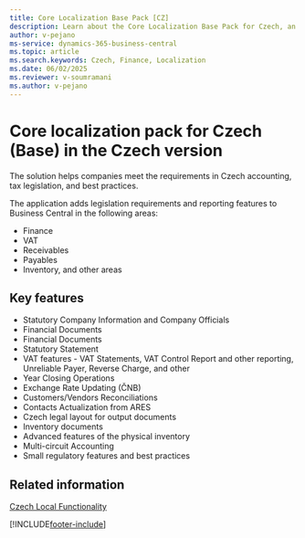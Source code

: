 ```yaml
---
title: Core Localization Base Pack [CZ]
description: Learn about the Core Localization Base Pack for Czech, an extension that enables companies to comply with Czech accounting and tax requirements.
author: v-pejano
ms-service: dynamics-365-business-central
ms.topic: article
ms.search.keywords: Czech, Finance, Localization
ms.date: 06/02/2025
ms.reviewer: v-soumramani
ms.author: v-pejano
---
```


# Core localization pack for Czech (Base) in the Czech version

The solution helps companies meet the requirements in Czech accounting, tax legislation, and best practices.  

The application adds legislation requirements and reporting features to Business Central in the following areas:

- Finance  
- VAT  
- Receivables  
- Payables  
- Inventory, and other areas

## Key features

- Statutory Company Information and Company Officials  
- Financial Documents  
- Financial Documents  
- Statutory Statement 
- VAT features - VAT Statements, VAT Control Report and other reporting, Unreliable Payer, Reverse Charge, and other
- Year Closing Operations
- Exchange Rate Updating (ČNB)
- Customers/Vendors Reconciliations
- Contacts Actualization from ARES
- Czech legal layout for output documents
- Inventory documents
- Advanced features of the physical inventory
- Multi-circuit Accounting
- Small regulatory features and best practices

## Related information  

[Czech Local Functionality](czech-local-functionality.md)  

[!INCLUDE[footer-include](../../includes/footer-banner.md)]
